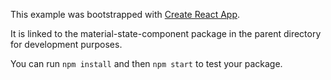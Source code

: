 This example was bootstrapped with [Create React App](https://github.com/facebook/create-react-app).

It is linked to the material-state-component package in the parent directory for development purposes.

You can run `npm install` and then `npm start` to test your package.
